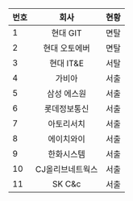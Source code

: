 | 번호  | 회사   | 현황  |
|--|:--:|--|
|1|현대 GIT|면탈|
|2|현대 오토에버|면탈|
|3|현대 IT&E|서탈|
|4|가비아|서출|
|5|삼성 에스원|서출|
|6|롯데정보통신|서출|
|7|아토리서치|서출|
|8|에이치와이|서출|
|9| 한화시스템| 서출 |
|10| CJ올리브네트웍스| 서출|
| 11| SK C&c | 서출|


